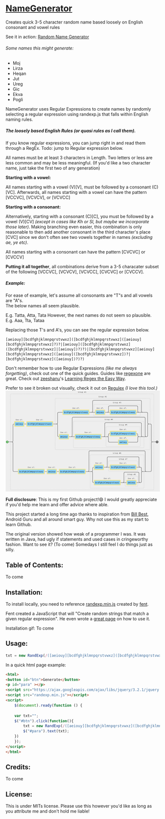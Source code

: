 #  [NameGenerator](https://rekaj3773.github.io/randomgenerator.html)
Creates quick 3-5 character random name based loosely on English consonant and vowel rules

See it in action: [Random Name Generator](https://rekaj3773.github.io/randomgenerator.html)

###### Some names this might generate:

- Moj 
- Lirza 
- Heqan 
- Jut 
- Ureg
- Gic
- Ekva
- Pogli

NameGenerator uses Regular Expressions to create names by randomly selecting a regular expression using randexp.js that falls within English naming rules.

##### The loosely based English Rules *(or quasi rules as I call them)*.
If you know regular expressions, you can jump right in and read them through a RegEx. Todo: jump to Regular expression below.

All names must be at least 3 characters in Length.  Two letters or less are less common and may be less meaningful.  (If you'd like a two character name, just take the first two of any generation)

**Starting with a vowel:**

All names starting with a vowel (V)[V], must be followed by a consonant (C)[VC].
Afterwards, all names starting with a vowel can have the pattern [VCCVC], [VCVCV], or [VCVCC]

**Starting with a consonant:**

Alternatively, starting with a consonant (C)[C], you must be followed by a vowel (V)[CV] *(except in cases like Kh or Sl, but maybe we incorporate those later)*.  Making branching even easier, this combination is only reasonable to then add another consonant in the third character's place [CVC] since we don't often see two vowels together in names *(excluding ae, ye etc)*.

All names starting with a consonant can have the pattern [CVCVC] or [CVCCV]

**Putting it all together**, all combinations derive from a 3-5 characater subset of the following [VCCVC], [VCVCV], [VCVCC], [CVCVC] or [CVCCV].

##### Example: 
For ease of example, let's assume all consonants are "T"s and all vowels are "A"s.  
The below names all seem plausible.

E.g. Tatta, Atta, Tata
However, the next names do not seem so plausible.
E.g. Aaa, Tta, Tataa

Replacing those T's and A's, you can see the regular expression below.

```regex
[aeiouy][bcdfghjklmnpqrstvwxz]([bcdfghjklmnpqrstvwxz]([aeiouy][bcdfghjklmnpqrstvwxz]?)?|[aeiouy]([bcdfghjklmnpqrstvwxz]([bcdfghjklmnpqrstvwxz]|[aeiouy])?)?)|[bcdfghjklmnpqrstvwxz][aeiouy][bcdfghjklmnpqrstvwxz]([aeiouy]([bcdfghjklmnpqrstvwxz])?|[bcdfghjklmnpqrstvwxz]([aeiouy])?)?)
```

Don't remember how to use Regular Expressions *(like me always forgetting)*, check out one of the quick guides.  Guides like [regexone](https://regexone.com/) are great.  Check out [zeeshanu](https://github.com/zeeshanu)'s [Learning Regex the Easy Way](https://github.com/zeeshanu/learn-regex).


Prefer to see it broken out visually, check it out on [Regulex](https://jex.im/regulex/?#!embed=false&flags=&re=(%5Baeiouy%5D%5Bbcdfghjklmnpqrstvwxz%5D(%5Bbcdfghjklmnpqrstvwxz%5D(%5Baeiouy%5D%5Bbcdfghjklmnpqrstvwxz%5D%3F)%3F%7C%5Baeiouy%5D(%5Bbcdfghjklmnpqrstvwxz%5D(%5Bbcdfghjklmnpqrstvwxz%5D%7C%5Baeiouy%5D)%3F)%3F)%7C%5Bbcdfghjklmnpqrstvwxz%5D%5Baeiouy%5D%5Bbcdfghjklmnpqrstvwxz%5D(%5Baeiouy%5D(%5Bbcdfghjklmnpqrstvwxz%5D)%3F%7C%5Bbcdfghjklmnpqrstvwxz%5D(%5Baeiouy%5D)%3F)%3F)) *(I love this tool.)*
![alt text](https://github.com/rekaj3773/NameGenerator/blob/master/regulex.png "Image of the RegEx from Regulex.com")




**Full disclosure**: This is my first Github project!:smile:  I would greatly appreciate if you'd help me learn and offer advice where able.

This project started a long time ago thanks to inspiration from [Bill Best](https://github.com/wmbest2), Android Guru and all around smart guy.  Why not use this as my start to learn Github.

The original version showed how weak of a programmer I was.  It was written in Java, had ugly if statements and used cases in cringeworthy fashion.  Want to see it?  (To come) Somedays I still feel I do things just as silly. 

## Table of Contents: 
To come

## Installation: 
To install locally, you need to reference [randexp.min.js](https://github.com/fent/randexp.js) created by [fent](https://github.com/fent). 

Fent created a JavaScript that will "Create random strings that match a given regular expression".  He even wrote a [great page](https://fent.github.io/randexp.js/) on how to use it. 

Installation gif:
To come

## Usage: 
``` javascript
txt = new RandExp(/([aeiouy][bcdfghjklmnpqrstvwxz]([bcdfghjklmnpqrstvwxz]([aeiouy][bcdfghjklmnpqrstvwxz]?)?|[aeiouy]([bcdfghjklmnpqrstvwxz]([bcdfghjklmnpqrstvwxz]|[aeiouy])?)?)|[bcdfghjklmnpqrstvwxz][aeiouy][bcdfghjklmnpqrstvwxz]([aeiouy]([bcdfghjklmnpqrstvwxz])?|[bcdfghjklmnpqrstvwxz]([aeiouy])?)?)/).gen();
```


In a quick html page example: 
```html
<html>
<button id="btn">Generate</button>
<p id="para" ></p>
<script src="https://ajax.googleapis.com/ajax/libs/jquery/3.2.1/jquery.min.js"></script>
<script src="randexp.min.js"></script>
<script>
	$(document).ready(function () {
	
	var txt="";
	$("#btn").click(function(){
		txt = new RandExp(/([aeiouy][bcdfghjklmnpqrstvwxz]([bcdfghjklmnpqrstvwxz]([aeiouy][bcdfghjklmnpqrstvwxz]?)?|[aeiouy]([bcdfghjklmnpqrstvwxz]([bcdfghjklmnpqrstvwxz]|[aeiouy])?)?)|[bcdfghjklmnpqrstvwxz][aeiouy][bcdfghjklmnpqrstvwxz]([aeiouy]([bcdfghjklmnpqrstvwxz])?|[bcdfghjklmnpqrstvwxz]([aeiouy])?)?)/).gen();
		$("#para").text(txt);
	})
	});
</script>
</html>
```

## Credits: 
To come

## License: 
This is under MITs license.  Please use this however you'd like as long as you attribute me and don't hold me liable!
